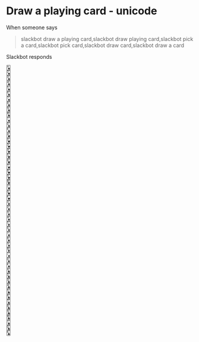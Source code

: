 # Draw a playing card - unicode

When someone says

>slackbot draw a playing card,slackbot draw playing card,slackbot pick a card,slackbot pick card,slackbot draw card,slackbot draw a card

Slackbot responds
```
🂡
🂢
🂣
🂤
🂥
🂦
🂧
🂨
🂩
🂪
🂫
🂭
🂮
🂱
🂲
🂳
🂴
🂵
🂶
🂷
🂸
🂹
🂺
🂻
🂽
🂾
🃁
🃂
🃃
🃄
🃅
🃆
🃇
🃈
🃉
🃊
🃋
🃍
🃎
🃑
🃒
🃓
🃔
🃕
🃖
🃗
🃘
🃙
🃚
🃛
🃝
🃞
```
